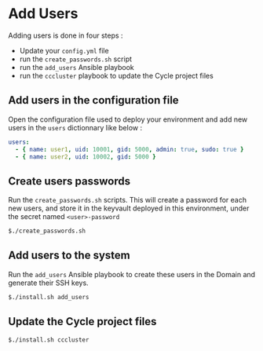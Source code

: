 # Add Users
Adding users is done in four steps :
- Update your `config.yml` file
- run the `create_passwords.sh` script
- run the `add_users` Ansible playbook
- run the `cccluster` playbook to update the Cycle project files


## Add users in the configuration file

Open the configuration file used to deploy your environment and add new users in the `users` dictionnary like below :

```yml
users:
  - { name: user1, uid: 10001, gid: 5000, admin: true, sudo: true }
  - { name: user2, uid: 10002, gid: 5000 }
```

## Create users passwords

Run the `create_passwords.sh` scripts. This will create a password for each new users, and store it in the keyvault deployed in this environment, under the secret named `<user>-password`

```bash
$./create_passwords.sh
```

## Add users to the system

Run the `add_users` Ansible playbook to create these users in the Domain and generate their SSH keys.

```bash
$./install.sh add_users
```

## Update the Cycle project files

```bash
$./install.sh cccluster
```
